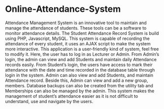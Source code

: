 # Online-Attendance-System
Attendance Management System is an innovative tool to maintain and manage the attendance of students. These tools can be a software to monitor attendance details. The Student Attendance Record System is build using PHP, Javascript, MySQL. This system is capable of recording the attendance of every student, it uses an AJAX script to make the system more interactive. This application is a user-friendly kind of system, feel free to modify it. Here, the user has to log in as Lecturer or Admin. From Admin’s login, the admin can view and add Students and maintain daily Attendance records easily. From Student’s login, the users have access to mark their attendance with the date and time recorded in the database table through login in the system.  Admin can also view and add Students, and maintain Attendance record. Beside this, Admin can view and add a new group, members. Database backups can also be created from the utility tab and Memberships can also be managed by the admin. This system makes the management of student’s attendance easier as it is not difficult to understand, use and navigate by the users.
